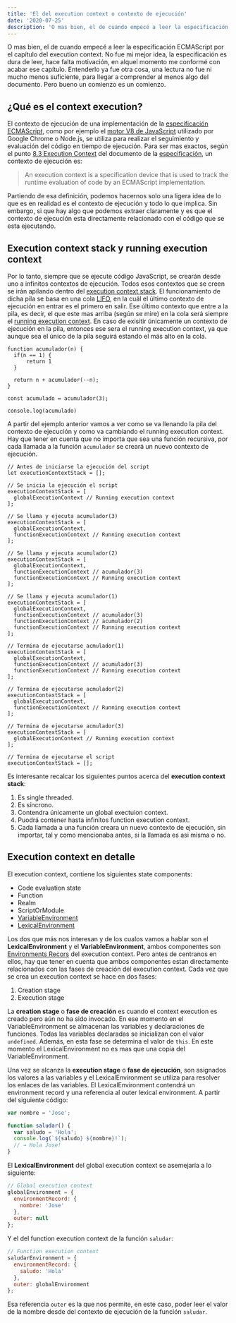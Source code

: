 ```yaml
---
title: 'El del execution context o contexto de ejecución'
date: '2020-07-25'
description: 'O mas bien, el de cuando empecé a leer la especificación ECMAScript por el capítulo del execution context.'
---
```


O mas bien, el de cuando empecé a leer la especificación ECMAScript por el capítulo del execution context. No fue mi mejor idea, la especificación es dura de leer, hace falta motivación, en alquel momento me conformé con acabar ese capítulo. Entenderlo ya fue otra cosa, una lectura no fue ni mucho menos suficiente, para llegar a comprender al menos algo del documento. Pero bueno un comienzo es un comienzo.

## ¿Qué es el context execution?

El contexto de ejecución de una implementación de la [especificación ECMAScript](http://www.ecma-international.org/publications/standards/Ecma-262.htm), como por ejemplo el [motor V8 de JavaScript](https://v8.dev) utilizado por Google Chrome o Node.js, se utiliza para realizar el seguimiento y evaluación del código en tiempo de ejecución. Para ser mas exactos, según el punto [8.3 Execution Context](https://tc39.es/ecma262/#sec-execution-contexts) del documento de la [especificación](https://tc39.es/ecma262/), un contexto de ejecución es:

> An execution context is a specification device that is used to track the runtime evaluation of code by an ECMAScript implementation. 

Partiendo de esa definición, podemos hacernos solo una ligera idea de lo que es en realidad es el contexto de ejecución y todo lo que implica. Sin embargo, si que hay algo que podemos extraer claramente y es que el contexto de ejecución esta directamente relacionado con el código que se esta ejecutando.

## Execution context stack y running execution context

Por lo tanto, siempre que se ejecute código JavaScript, se crearán desde uno a infinitos contextos de ejecución. Todos esos contextos que se creen se irán apilando dentro del [execution context stack](https://tc39.es/ecma262/#execution-context-stack). El funcionamiento de dicha pila se basa en una cola [LIFO](https://es.wikipedia.org/wiki/Last_in,_first_out), en la cuál el último contexto de ejecución en entrar es el primero en salir. Ese último contexto que entre a la pila, es decir, el que este mas arriba (según se mire) en la cola será siempre el [running execution context](https://tc39.es/ecma262/#running-execution-context). En caso de exisitir únicamente un contexto de ejecución en la pila, entonces ese sera el running execution context, ya que aunque sea el único de la pila seguirá estando el más alto en la cola.

```javascript{9}
function acumulador(n) {
  if(n == 1) {
      return 1
  }

  return n + acumulador(--n);
}

const acumulado = acumulador(3);

console.log(acumulado)
```
A partir del ejemplo anterior vamos a ver como se va llenando la pila del contexto de ejecución y como va cambiando el running execution context. Hay que tener en cuenta que no importa que sea una función recursiva, por cada llamada a la función `acumulador` se creará un nuevo contexto de ejecución.

```javascript{6,12,19,27,34,40,45}
// Antes de iniciarse la ejecución del script
let executionContextStack = [];

// Se inicia la ejecución el script
executionContextStack = [
  globalExecutionContext // Running execution context 
];

// Se llama y ejecuta acumulador(3)
executionContextStack = [
  globalExecutionContext,
  functionExecutionContext // Running execution context
];

// Se llama y ejecuta acumulador(2)
executionContextStack = [
  globalExecutionContext,
  functionExecutionContext // acumulador(3)
  functionExecutionContext // Running execution context
];

// Se llama y ejecuta acumulador(1)
executionContextStack = [
  globalExecutionContext,
  functionExecutionContext // acumulador(3)
  functionExecutionContext // acumulador(2)
  functionExecutionContext // Running execution context
];

// Termina de ejecutarse acmulador(1)
executionContextStack = [
  globalExecutionContext,
  functionExecutionContext // acumulador(3)
  functionExecutionContext // Running execution context
];

// Termina de ejecutarse acmulador(2)
executionContextStack = [
  globalExecutionContext,
  functionExecutionContext // Running execution context
];

// Termina de ejecutarse acmulador(3)
executionContextStack = [
  globalExecutionContext // Running execution context 
];

// Termina de ejecutarse el script
executionContextStack = [];
```

Es interesante recalcar los siguientes puntos acerca del **execution context stack**:
1. Es single threaded.
2. Es síncrono.
3. Contendra únicamente un global exectuion context.
4. Puodrá contener hasta infinitos function execution context.
5. Cada llamada a una función creara un nuevo contexto de ejecución, sin importar, tal y como mencionaba antes, si la llamada es asi misma o no.

## Execution context en detalle

El execution context, contiene los siguientes state components:

- Code evaluation state 
- Function
- Realm
- ScriptOrModule
- [VariableEnvironment](https://tc39.es/ecma262/#table-23)
- [LexicalEnvironment](https://tc39.es/ecma262/#table-23)

Los dos que más nos interesan y de los cualos vamos a hablar son el **LexicalEnvironment** y el **VariableEnvironment**, ambos componentes son [Environments Recors](https://tc39.es/ecma262/#sec-environment-records) del execution context. Pero antes de centranos en ellos, hay que tener en cuenta que ambos componentes estan directamente relacionados con las fases de creación del execution context. Cada vez que se crea un execution context se hace en dos fases:

1. Creation stage
2. Execution stage

La **creation stage** o **fase de creación** es cuando el context execution es creado pero aún no ha sido invocado. En ese momento en el VariableEnvironment se almacenan las variables y declaraciones de funciones. Todas las variables declaradas se inicializan con el valor `undefined`. Además, en esta fase se determina el valor de `this`. En este momento el LexicalEnvironment no es mas que una copia del VariableEnvironment.

Una vez se alcanza la **execution stage** o **fase de ejecución**, son asignados los valores a las variables y el LexicalEnvironment se utiliza para resolver los enlaces de las variables. El LexicalEnvironment contendrá un environment record y una referencia al outer lexical environment. A partir del siguiente código:

```javascript
var nombre = 'Jose';

function saludar() {
  var saludo = 'Hola';
  console.log(`${saludo} ${nombre}!`);
  // → Hola Jose!
}
```

El **LexicalEnvironment** del global execution context se asemejaría a lo siguiente:

```javascript
// Global execution context
globalEnvironment = {
  environmentRecord: {
    nombre: 'Jose'
  },
  outer: null
};
```

Y el del function execution context de la función `saludar`:

```javascript
// Function execution context
saludarEnvironment = {
  environmentRecord: {
    saludo: 'Hola'
  },
  outer: globalEnvironment
};
```

Esa referencia `outer` es la que nos permite, en este caso, poder leer el valor de la nombre desde del contexto de ejecución de la función `saludar`.
